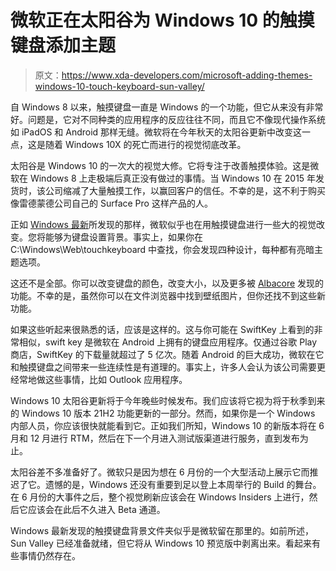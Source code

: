 # 微软正在太阳谷为 Windows 10 的触摸键盘添加主题

> 原文：<https://www.xda-developers.com/microsoft-adding-themes-windows-10-touch-keyboard-sun-valley/>

自 Windows 8 以来，触摸键盘一直是 Windows 的一个功能，但它从来没有非常好。问题是，它对不同种类的应用程序的反应往往不同，而且它不像现代操作系统如 iPadOS 和 Android 那样无缝。微软将在今年秋天的太阳谷更新中改变这一点，这是随着 Windows 10X 的死亡而进行的视觉彻底改革。

太阳谷是 Windows 10 的一次大的视觉大修。它将专注于改善触摸体验。这是微软在 Windows 8 上走极端后真正没有做过的事情。当 Windows 10 在 2015 年发货时，该公司缩减了大量触摸工作，以赢回客户的信任。不幸的是，这不利于购买像雷德蒙德公司自己的 Surface Pro 这样产品的人。

正如 [Windows 最新](https://www.windowslatest.com/2021/05/23/windows-10-touch-keyboard-is-getting-themes-new-customization-options/)所发现的那样，微软似乎也在用触摸键盘进行一些大的视觉改变。您将能够为键盘设置背景。事实上，如果你在 C:\Windows\Web\touchkeyboard 中查找，你会发现四种设计，每种都有亮暗主题选项。

这还不是全部。你可以改变键盘的颜色，改变大小，以及更多被 [Albacore](https://twitter.com/thebookisclosed/status/1372249433107275778) 发现的功能。不幸的是，虽然你可以在文件浏览器中找到壁纸图片，但你还找不到这些新功能。

如果这些听起来很熟悉的话，应该是这样的。这与你可能在 SwiftKey 上看到的非常相似，swift key 是微软在 Android 上拥有的键盘应用程序。仅通过谷歌 Play 商店，SwiftKey 的下载量就超过了 5 亿次。随着 Android 的巨大成功，微软在它和触摸键盘之间带来一些连续性是有道理的。事实上，许多人会认为该公司需要更经常地做这些事情，比如 Outlook 应用程序。

Windows 10 太阳谷更新将于今年晚些时候发布。我们应该将它视为将于秋季到来的 Windows 10 版本 21H2 功能更新的一部分。然而，如果你是一个 Windows 内部人员，你应该很快就能看到它。正如我们所知，Windows 10 的新版本将在 6 月和 12 月进行 RTM，然后在下一个月进入测试版渠道进行服务，直到发布为止。

太阳谷差不多准备好了。微软只是因为想在 6 月份的一个大型活动上展示它而推迟了它。遗憾的是，Windows 还没有重要到足以登上本周举行的 Build 的舞台。在 6 月份的大事件之后，整个视觉刷新应该会在 Windows Insiders 上进行，然后它应该会在此后不久进入 Beta 通道。

Windows 最新发现的触摸键盘背景文件夹似乎是微软留在那里的。如前所述，Sun Valley 已经准备就绪，但它将从 Windows 10 预览版中剥离出来。看起来有些事情仍然存在。
